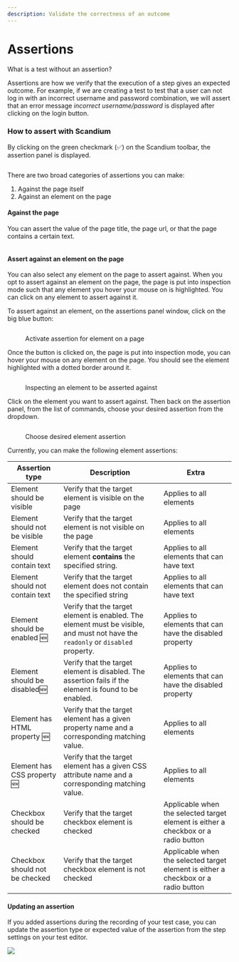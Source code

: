 ```yaml
---
description: Validate the correctness of an outcome
---
```


# Assertions

What is a test without an assertion?

Assertions are how we verify that the execution of a step gives an expected outcome. For example, if we are creating a test to test that a user can not log in with an incorrect username and password combination, we will assert that an error message _incorrect username/password_ is displayed after clicking on the login button.

### How to assert with Scandium

By clicking on the green checkmark (✅) on the Scandium toolbar, the assertion panel is displayed.

<figure><img src=".gitbook/assets/image (43).png" alt=""><figcaption></figcaption></figure>

There are two broad categories of assertions you can make:

1. Against the page itself
2. Against an element on the page

#### Against the page

You can assert the value of the page title, the page url, or that the page contains a certain text.

<figure><img src=".gitbook/assets/image (44).png" alt=""><figcaption></figcaption></figure>

#### Assert against an element on the page

You can also select any element on the page to assert against. When you opt to assert against an element on the page, the page is put into inspection mode such that any element you hover your mouse on is highlighted. You can click on any element to assert against it.

To assert against an element, on the assertions panel window, click on the big blue button:

<figure><img src=".gitbook/assets/image (58).png" alt=""><figcaption><p>Activate assertion for element on a page</p></figcaption></figure>

Once the button is clicked on, the page is put into inspection mode, you can hover your mouse on any element on the page. You should see the element highlighted with a dotted border around it.

<figure><img src=".gitbook/assets/image (1) (1) (1) (1) (1) (1) (1).png" alt=""><figcaption><p>Inspecting an element to be asserted against</p></figcaption></figure>

Click on the element you want to assert against. Then back on the assertion panel, from the list of commands, choose your desired assertion from the dropdown.

<figure><img src=".gitbook/assets/image (2) (1) (1) (1).png" alt=""><figcaption><p>Choose desired element assertion</p></figcaption></figure>

Currently, you can make the following element assertions:

| Assertion type                  | Description                                                                                                                      | Extra                                                                              |
| ------------------------------- | -------------------------------------------------------------------------------------------------------------------------------- | ---------------------------------------------------------------------------------- |
| Element should be visible       | Verify that the target element is visible on the page                                                                            | Applies to all elements                                                            |
| Element should not be visible   | Verify that the target element is not visible on the page                                                                        | Applies to all elements                                                            |
| Element should contain text     | Verify that the target element **contains** the specified string.                                                                | Applies to all elements that can have text                                         |
| Element should not contain text | Verify that the target element does not contain the specified string                                                             | Applies to all elements that can have text                                         |
| Element should be enabled 🆕    | Verify that the target element is enabled. The element must be visible, and must not have the `readonly` or `disabled` property. | Applies to elements that can have the disabled property                            |
| Element should be disabled🆕    | Verify that the target element is disabled. The assertion fails if the element is found to be enabled.                           | Applies to elements that can have the disabled property                            |
| Element has HTML property 🆕    | Verify that the target element has a given property name and a corresponding matching value.                                     | Applies to all elements                                                            |
| Element has CSS property 🆕     | Verify that the target element has a given CSS attribute name and a corresponding matching value.                                | Applies to all elements                                                            |
| Checkbox should be checked      | Verify that the target checkbox element is checked                                                                               | Applicable when the selected target element is either a checkbox or a radio button |
| Checkbox should not be checked  | Verify that the target checkbox element is not checked                                                                           | Applicable when the selected target element is either a checkbox or a radio button |

#### Updating an assertion

If you added assertions during the recording of your test case, you can update the assertion type or expected value of the assertion from the step settings on your test editor.

![](<.gitbook/assets/image (45).png>)
